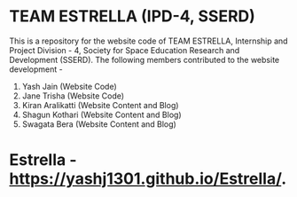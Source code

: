# TEAM ESTRELLA (IPD-4, SSERD)

This is a repository for the website code of TEAM ESTRELLA, Internship and Project Division - 4, Society for Space Education Research and Development (SSERD). The following members contributed to the website development - 

1. Yash Jain (Website Code)
2. Jane Trisha (Website Code)
3. Kiran Aralikatti (Website Content and Blog)
4. Shagun Kothari (Website Content and Blog)
5. Swagata Bera (Website Content and Blog)

# Estrella - https://yashj1301.github.io/Estrella/.
